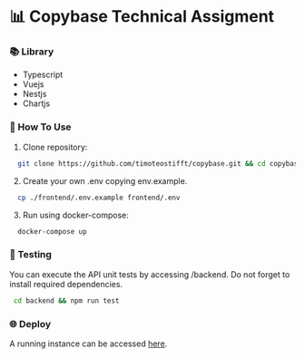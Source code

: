 # 📊 Copybase Technical Assigment

### 📚 Library

- Typescript
- Vuejs
- Nestjs
- Chartjs

### 🚀 How To Use

1. Clone repository:

```bash
  git clone https://github.com/timoteostifft/copybase.git && cd copybase
```

2. Create your own .env copying env.example.
```bash
  cp ./frontend/.env.example frontend/.env
```

3. Run using docker-compose:

```bash
  docker-compose up
```

### 🧪 Testing

You can execute the API unit tests by accessing /backend. Do not forget to install required dependencies.

```bash
 cd backend && npm run test
```

### 🌐 Deploy

A running instance can be accessed [here](https://copybase.vercel.app/).

